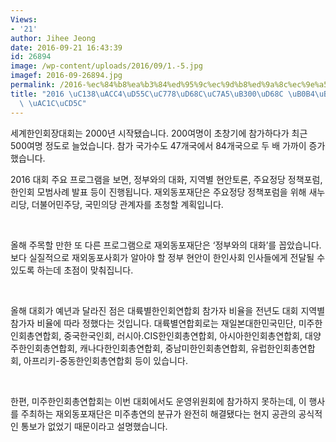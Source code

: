 ```yaml
---
Views:
- '21'
author: Jihee Jeong
date: 2016-09-21 16:43:39
id: 26894
image: /wp-content/uploads/2016/09/1.-5.jpg
imagef: 2016-09-26894.jpg
permalink: /2016-%ec%84%b8%ea%b3%84%ed%95%9c%ec%9d%b8%ed%9a%8c%ec%9e%a5%eb%8c%80%ed%9a%8c-%eb%82%b4%eb%8b%ac-4%ec%9d%bc-%ea%b0%9c%ec%b5%9c/
title: "2016 \uC138\uACC4\uD55C\uC778\uD68C\uC7A5\uB300\uD68C \uB0B4\uB2EC 4\uC77C\
  \ \uAC1C\uCD5C"
---
```


세계한인회장대회는 2000년 시작됐습니다. 200여명이 초창기에 참가하다가 최근 500여명 정도로 늘었습니다. 참가 국가수도 47개국에서 84개국으로 두 배 가까이 증가했습니다.

2016 대회 주요 프로그램을 보면, 정부와의 대화, 지역별 현안토론, 주요정당 정책포럼, 한인회 모범사례 발표 등이 진행됩니다. 재외동포재단은 주요정당 정책포럼을 위해 새누리당, 더불어민주당, 국민의당 관계자를 초청할 계획입니다.

&nbsp;

올해 주목할 만한 또 다른 프로그램으로 재외동포재단은 ‘정부와의 대화’를 꼽았습니다. 보다 실질적으로 재외동포사회가 알아야 할 정부 현안이 한인사회 인사들에게 전달될 수 있도록 하는데 초점이 맞춰집니다.

&nbsp;

올해 대회가 예년과 달라진 점은 대륙별한인회연합회 참가자 비율을 전년도 대회 지역별 참가자 비율에 따라 정했다는 것입니다. 대륙별연합회로는 재일본대한민국민단, 미주한인회총연합회, 중국한국인회, 러시아.CIS한인회총연합회, 아시아한인회총연합회, 대양주한인회총연합회, 캐나다한인회총연합회, 중남미한인회총연합회, 유럽한인회총연합회, 아프리키-중동한인회총연합회 등이 있습니다.

&nbsp;

한편, 미주한인회총연합회는 이번 대회에서도 운영위원회에 참가하지 못하는데, 이 행사를 주최하는 재외동포재단은 미주총연의 분규가 완전히 해결됐다는 현지 공관의 공식적인 통보가 없었기 때문이라고 설명했습니다.